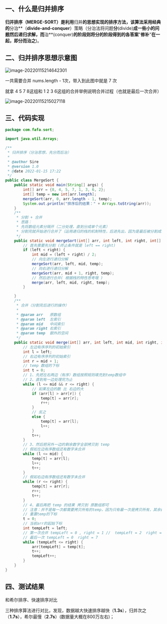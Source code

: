 ## 一、什么是归并排序

**归并排序（**MERGE-SORT**）是利用**归并**的思想实现的排序方法，该算法采用经典的**分治**（**divide-and-conquer**）策略（分治法将问题**分**(divide)**成一些小的问题然后递归求解，而**治**(conquer)**的阶段则将分的阶段得到的各答案**"**修补**"**在一起，即分而治之**)。

## 二、归并排序思想示意图

 ![image-20220115214642301](https://gitee.com/lovely-hair/blog-img/raw/master/img/20220115214644.png)

一共需要合并 nums.length - 1次，带入到此图中就是 7 次

就拿 4 5 7 8这组和 1 2 3 6这组的合并举例说明合并过程（也就是最后一次合并）

 ![image-20220115215027118](https://gitee.com/lovely-hair/blog-img/raw/master/img/20220115215027.png)

## 三、代码实现

```java
package com.fafa.sort;

import java.util.Arrays;

/**
 * 归并排序（分治思想，先分而后治）
 *
 * @author Sire
 * @version 1.0
 * @date 2022-01-15 17:22
 */
public class MergeSort {
    public static void main(String[] args) {
        int[] arr = {8, 4, 5, 7, 1, 3, 6, 2};
        int[] temp = new int[arr.length];
        mergeSort(arr, 0, arr.length - 1, temp);
        System.out.println("排序后的结果：" + Arrays.toString(arr));
    }
    /**
     * 分割 + 合并
     * 思路：
     * 先将数组元素分隔开（二分处理，直到分成单个元素）
     * 分割完就开始进行合并了（运用递归的栈的机制特性，后进先出，因为是最后被分割成单个元素的，所以肯定是先合并单个元素的）
     */
    public static void mergeSort(int[] arr, int left, int right, int[] temp) {
        // 首先需要先分割 (终止条件就是 left == right)
        if (left < right) {
            int mid = (left + right) / 2;
            // 向左进行递归分解
            mergeSort(arr, left, mid, temp);
            // 向右进行递归分解
            mergeSort(arr, mid + 1, right, temp);
            // 然后进行合并( 根据栈的特性思考哦 )
            merge(arr, left, mid, right, temp);
        }

    }
    /**
     * 合并（分割完后进行的操作）
     *
     * @param arr   原数组
     * @param left  左索引
     * @param mid   中间索引
     * @param right 右索引
     * @param temp  额外的空间
     */
    public static void merge(int[] arr, int left, int mid, int right, int[] temp) {
        // 左边有序序列的初始索引
        int l = left;
        // 右边有序序列的初始索引
        int r = mid + 1;
        // temp 数组的下标
        int t = 0;
        // 1、先把左右两边（有序）数组按照规则填充到temp数组中
        // 2、直到有一边处理完为止
        while (l <= mid && r <= right) {
            // 如果左边的数 比 右边的大
            if (arr[l] > arr[r]) {
                temp[t] = arr[r];
                r++;
            }
            // 反之
            else {
                temp[t] = arr[l];
                l++;
            }
            t++;
        }
        // 3、然后把另外一边的剩余数字全部拷贝到 temp
        // 假如左边有序数组还有数字未合并
        while (l <= mid) {
            temp[t] = arr[l];
            l++;
            t++;
        }
        // 假如右边有序数组还有数字未合并
        while (r <= right) {
            temp[t] = arr[r];
            r++;
            t++;
        }
        // 4、最后再把 temp 的结果 拷贝到 原数组即可
        // 注意：并不是每一次都需要拷贝所有的temp，因为只有最一次是拷贝所有，其余都是部分拷贝
        // 重置temp的下标
        t = 0;
        // 当前arr的起始下标
        int tempLeft = left;
        // 第一次合并 tempLeft = 0 , right = 1 //  tempLeft = 2  right = 3 // tempLeft = 0 right = 3
        // 最后一次 tempLeft = 0  right = 7
        while (tempLeft <= right) {
            arr[tempLeft] = temp[t];
            t++;
            tempLeft++;
        }
    }
}
```

## 四、测试结果

和希尔排序、快速排序对比

三种排序算法进行对比，发现，数据越大快速排序越快（**1.3s**），归并次之（**1.7s**），希尔最慢（**2.7s**）(数据量大概在800万左右)；

